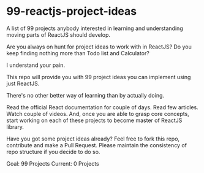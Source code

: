 # 99-reactjs-project-ideas

A list of 99 projects anybody interested in learning and understanding moving parts of ReactJS should develop.

Are you always on hunt for project ideas to work with in ReactJS? Do you keep finding nothing more than Todo list and Calculator?

I understand your pain.

This repo will provide you with 99 project ideas you can implement using just ReactJS.

There's no other better way of learning than by actually doing.

Read the official React documentation for couple of days. Read few articles. Watch couple of videos. And, once you are able to grasp core concepts, start working on each of these projects to become master of ReactJS library.

Have you got some project ideas already? Feel free to fork this repo, contribute and make a Pull Request. Please maintain the consistency of repo structure if you decide to do so.

Goal: 99 Projects
Current: 0 Projects
